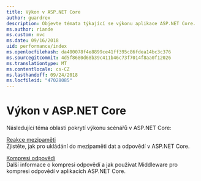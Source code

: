 ```yaml
---
title: Výkon v ASP.NET Core
author: guardrex
description: Objevte témata týkající se výkonu aplikace ASP.NET Core.
ms.author: riande
ms.custom: mvc
ms.date: 09/16/2018
uid: performance/index
ms.openlocfilehash: da400078f4e8899ce41ff395c86fdea14bc3c376
ms.sourcegitcommit: 4d5f8680d68b39c411b46c73f7014f8aa0f12026
ms.translationtype: MT
ms.contentlocale: cs-CZ
ms.lasthandoff: 09/24/2018
ms.locfileid: "47028085"
---
```

# <a name="performance-in-aspnet-core"></a>Výkon v ASP.NET Core

Následující téma oblasti pokrytí výkonu scénářů v ASP.NET Core:

[Reakce mezipaměti](xref:performance/caching/index)  
Zjistěte, jak pro ukládání do mezipaměti dat a odpovědí v ASP.NET Core.

[Kompresi odpovědí](xref:performance/response-compression)  
Další informace o kompresi odpovědí a jak používat Middleware pro kompresi odpovědí v aplikacích ASP.NET Core.
